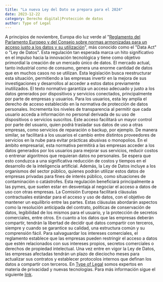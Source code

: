 ```yaml
---
title: "La nueva Ley del Dato se prepara para el 2024"
date: 2023-12-22
category: Derecho digital|Protección de datos
author: Type of Legal
---
```


A principios de noviembre, Europa dio luz verde al "[Reglamento del Parlamento Europeo y del Consejo sobre normas armonizadas para un acceso justo a los datos y su utilización](https://www.boe.es/doue/2023/2854/L00001-00071.pdf)", más conocido como el "Data Act" o "Ley de Datos". Esta regulación tan esperada marca un hito significativo en el impulso hacia la innovación tecnológica y tiene como objetivo primordial la creación de un mercado único de datos. El mercado actual, tanto industrial como de consumo, genera una enorme cantidad de datos que en muchos casos no se utilizan. Esta legislación busca reestructurar esta situación, permitiendo a las empresas invertir en la mejora de sus investigaciones y desarrollos al acceder a estos datos previamente inutilizados. El texto normativo garantiza un acceso adecuado y justo a los datos generados por dispositivos y servicios conectados, principalmente por parte de empresas y usuarios. Para los usuarios, esta ley amplía el derecho de acceso establecido en la normativa de protección de datos personales. Incrementa los niveles de transparencia al permitir que cada usuario acceda a información no personal derivada de su uso de dispositivos o servicios suscritos. Este acceso facilitará un mayor control por parte del usuario, quien podrá trasladar sus datos de uso a otras empresas, como servicios de reparación o backup, por ejemplo. De manera similar, se facilitará a los usuarios el cambio entre distintos proveedores de servicios en la nube para evitar prácticas abusivas o monopolios. En el ámbito empresarial, esta normativa permitirá a las empresas acceder a los datos generados por los usuarios para mejorar sus servicios, reducir costos o entrenar algoritmos que requieran datos no personales. Se espera que esto conduzca a una significativa reducción de costos y tiempos en el desarrollo de la inteligencia artificial. Además, la Ley de Datos incluye a los organismos del sector público, quienes podrán utilizar estos datos de empresas privadas para fines de interés público, como situaciones de contaminación o catástrofes. Esta regulación beneficiará principalmente a las pymes, que suelen estar en desventaja al negociar el acceso a datos de uso con otras empresas. La Comisión Europea facilitará cláusulas contractuales estándar para el acceso y uso de datos, con el objetivo de mantener un equilibrio entre las partes. Estas cláusulas abordarán aspectos como la resolución anticipada del contrato, políticas de conservación de datos, legibilidad de los mismos para el usuario, y la protección de secretos comerciales, entre otros. En cuanto a los datos que las empresas deberán compartir, tendrán la libertad de decidir qué datos compartir con terceros, siempre y cuando se garantice su calidad, una estructura común y su comprensión fácil. Para salvaguardar los intereses comerciales, el reglamento establece que las empresas pueden restringir el acceso a datos que estén relacionados con sus intereses propios, secretos comerciales o derechos de propiedad intelectual. Una vez entre en vigor la Ley de Datos, las empresas afectadas tendrán un plazo de dieciocho meses para actualizar sus contratos y establecer protocolos internos que definan los datos a compartir con terceros. En [Type of Legal](https://typeoflegal.com/) somos expertos en materia de privacidad y nuevas tecnologías. Para más información sigue el siguiente [link](https://typeoflegal.com/home/servicios/).
